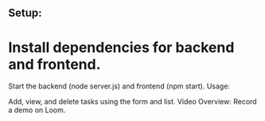## Setup:

# Install dependencies for backend and frontend.
Start the backend (node server.js) and frontend (npm start).
Usage:

Add, view, and delete tasks using the form and list.
Video Overview: Record a demo on Loom.